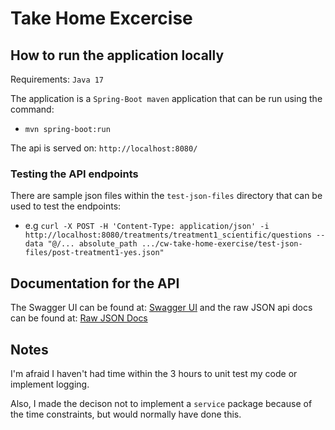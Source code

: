 # Take Home Excercise

## How to run the application locally

Requirements: `Java 17`

The application is a `Spring-Boot maven` application that can be run using the command:
- `mvn spring-boot:run`

The api is served on: `http://localhost:8080/`

### Testing the API endpoints

There are sample json files within the `test-json-files` directory that can be used to test the endpoints:

- e.g `curl -X POST -H 'Content-Type: application/json' -i http://localhost:8080/treatments/treatment1_scientific/questions --data "@/... absolute_path .../cw-take-home-exercise/test-json-files/post-treatment1-yes.json"`

## Documentation for the API

The Swagger UI can be found at: [Swagger UI](http://localhost:8080/swagger-ui/index.html) and the raw JSON api docs can be found at: [Raw JSON Docs](http://localhost:8080/api-docs)

## Notes

I'm afraid I haven't had time within the 3 hours to unit test my code or implement logging.

Also, I made the decison not to implement a `service` package because of the time constraints, but would normally have done this.